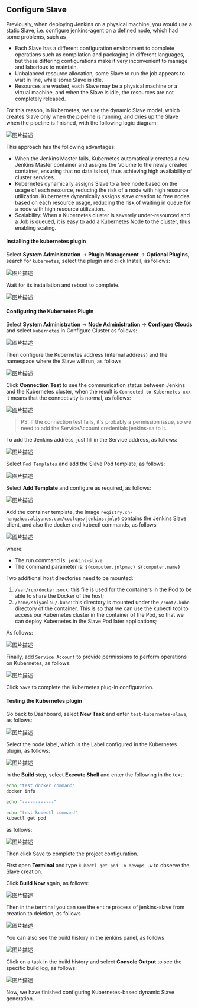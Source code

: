 ## Configure Slave

Previously, when deploying Jenkins on a physical machine, you would use a static Slave, i.e. configure jenkins-agent on a defined node, which had some problems, such as

- Each Slave has a different configuration environment to complete operations such as compilation and packaging in different languages, but these differing configurations make it very inconvenient to manage and laborious to maintain.
- Unbalanced resource allocation, some Slave to run the job appears to wait in line, while some Slave is idle.
- Resources are wasted, each Slave may be a physical machine or a virtual machine, and when the Slave is idle, the resources are not completely released.

For this reason, in Kubernetes, we use the dynamic Slave model, which creates Slave only when the pipeline is running, and dries up the Slave when the pipeline is finished, with the following logic diagram:

![图片描述](assets/lab-deploying-and-using-jenkins-in-kubernetes-8-0.png)

This approach has the following advantages:

- When the Jenkins Master fails, Kubernetes automatically creates a new Jenkins Master container and assigns the Volume to the newly created container, ensuring that no data is lost, thus achieving high availability of cluster services.
- Kubernetes dynamically assigns Slave to a free node based on the usage of each resource, reducing the risk of a node with high resource utilization. Kubernetes dynamically assigns slave creation to free nodes based on each resource usage, reducing the risk of waiting in queue for a node with high resource utilization.
- Scalability: When a Kubernetes cluster is severely under-resourced and a Job is queued, it is easy to add a Kubernetes Node to the cluster, thus enabling scaling.

#### Installing the kubernetes plugin

Select **System Administration** -> **Plugin Management** -> **Optional Plugins**, search for `kubernetes`, select the plugin and click Install, as follows:

![图片描述](assets/lab-deploying-and-using-jenkins-in-kubernetes-8-1.png)

Wait for its installation and reboot to complete.

![图片描述](assets/lab-deploying-and-using-jenkins-in-kubernetes-8-2.png)

#### Configuring the Kubernetes Plugin

Select **System Administration** -> **Node Administration** -> **Configure Clouds** and select `kubernetes` in Configure Cluster as follows:

![图片描述](assets/lab-deploying-and-using-jenkins-in-kubernetes-8-3.png)

Then configure the Kubernetes address (internal address) and the namespace where the Slave will run, as follows

![图片描述](assets/lab-deploying-and-using-jenkins-in-kubernetes-8-4.png)

Click **Connection Test** to see the communication status between Jenkins and the Kubernetes cluster, when the result is `Connected to Kubernetes xxx` it means that the connectivity is normal, as follows:

![图片描述](assets/lab-deploying-and-using-jenkins-in-kubernetes-8-5.png)

> PS: If the connection test fails, it's probably a permission issue, so we need to add the ServiceAccount credentials jenkins-sa to it.

To add the Jenkins address, just fill in the Service address, as follows:

![图片描述](assets/lab-deploying-and-using-jenkins-in-kubernetes-8-6.png)

Select `Pod Templates` and add the Slave Pod template, as follows:

![图片描述](assets/lab-deploying-and-using-jenkins-in-kubernetes-8-7.png)

Select **Add Template** and configure as required, as follows:

![图片描述](assets/lab-deploying-and-using-jenkins-in-kubernetes-8-8.png)

Add the container template, the image `registry.cn-hangzhou.aliyuncs.com/coolops/jenkins:jnlp6` contains the Jenkins Slave client, and also the docker and kubectl commands, as follows

![图片描述](assets/lab-deploying-and-using-jenkins-in-kubernetes-8-9.png)

where:

- The run command is: `jenkins-slave`
- The command parameter is: `${computer.jnlpmac} ${computer.name}`

Two additional host directories need to be mounted:

1. `/var/run/docker.sock`: this file is used for the containers in the Pod to be able to share the Docker of the host;
1. `/home/shiyanlou/.kube`: this directory is mounted under the `/root/.kube` directory of the container. This is so that we can use the kubectl tool to access our Kubernetes cluster in the container of the Pod, so that we can deploy Kubernetes in the Slave Pod later applications;

As follows:

![图片描述](assets/lab-deploying-and-using-jenkins-in-kubernetes-8-10.png)

Finally, add `Service Account` to provide permissions to perform operations on Kubernetes, as follows:

![图片描述](assets/lab-deploying-and-using-jenkins-in-kubernetes-8-11.png)

Click `Save` to complete the Kubernetes plug-in configuration.

#### Testing the Kubernetes plugin

Go back to Dashboard, select **New Task** and enter `test-kubernetes-slave`, as follows:

![图片描述](assets/lab-deploying-and-using-jenkins-in-kubernetes-8-12.png)

Select the node label, which is the Label configured in the Kubernetes plugin, as follows:

![图片描述](assets/lab-deploying-and-using-jenkins-in-kubernetes-8-13.png)

In the **Build** step, select **Execute Shell** and enter the following in the text:

```bash
echo "test docker command"
docker info

echo "------------"

echo "test kubectl command"
kubectl get pod
```

as follows:

![图片描述](assets/lab-deploying-and-using-jenkins-in-kubernetes-8-14.png)

Then click Save to complete the project configuration.

First open **Terminal** and type `kubectl get pod -n devops -w` to observe the Slave creation.

Click **Build Now** again, as follows:

![图片描述](assets/lab-deploying-and-using-jenkins-in-kubernetes-8-15.png)

Then in the terminal you can see the entire process of jenkins-slave from creation to deletion, as follows

![图片描述](assets/lab-deploying-and-using-jenkins-in-kubernetes-8-16.png)

You can also see the build history in the jenkins panel, as follows

![图片描述](assets/lab-deploying-and-using-jenkins-in-kubernetes-8-17.png)

Click on a task in the build history and select **Console Output** to see the specific build log, as follows:

![图片描述](assets/lab-deploying-and-using-jenkins-in-kubernetes-8-18.png)

Now, we have finished configuring Kubernetes-based dynamic Slave generation.
